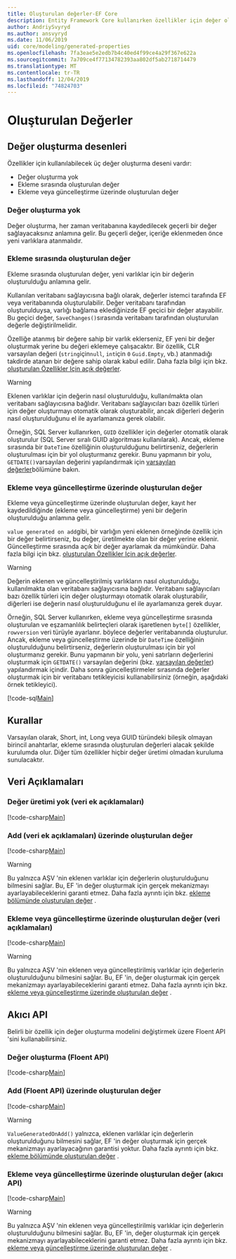 ```yaml
---
title: Oluşturulan değerler-EF Core
description: Entity Framework Core kullanırken özellikler için değer oluşturmayı yapılandırma
author: AndriySvyryd
ms.author: ansvyryd
ms.date: 11/06/2019
uid: core/modeling/generated-properties
ms.openlocfilehash: 7fa3eae5e2edb7b4c40ed4f99ce4a29f367e622a
ms.sourcegitcommit: 7a709ce4f77134782393aa802df5ab2718714479
ms.translationtype: MT
ms.contentlocale: tr-TR
ms.lasthandoff: 12/04/2019
ms.locfileid: "74824703"
---
```

# <a name="generated-values"></a>Oluşturulan Değerler

## <a name="value-generation-patterns"></a>Değer oluşturma desenleri

Özellikler için kullanılabilecek üç değer oluşturma deseni vardır:

* Değer oluşturma yok
* Ekleme sırasında oluşturulan değer
* Ekleme veya güncelleştirme üzerinde oluşturulan değer

### <a name="no-value-generation"></a>Değer oluşturma yok

Değer oluşturma, her zaman veritabanına kaydedilecek geçerli bir değer sağlayacaksınız anlamına gelir. Bu geçerli değer, içeriğe eklenmeden önce yeni varlıklara atanmalıdır.

### <a name="value-generated-on-add"></a>Ekleme sırasında oluşturulan değer

Ekleme sırasında oluşturulan değer, yeni varlıklar için bir değerin oluşturulduğu anlamına gelir.

Kullanılan veritabanı sağlayıcısına bağlı olarak, değerler istemci tarafında EF veya veritabanında oluşturulabilir. Değer veritabanı tarafından oluşturulduysa, varlığı bağlama eklediğinizde EF geçici bir değer atayabilir. Bu geçici değer, `SaveChanges()`sırasında veritabanı tarafından oluşturulan değerle değiştirilmelidir.

Özelliğe atanmış bir değere sahip bir varlık eklerseniz, EF yeni bir değer oluşturmak yerine bu değeri eklemeye çalışacaktır. Bir özellik, CLR varsayılan değeri (`string`için`null`, `int`için `0` `Guid.Empty`, vb.) atanmadığı takdirde atanan bir değere sahip olarak kabul edilir. Daha fazla bilgi için bkz. [oluşturulan Özellikler Için açık değerler](../saving/explicit-values-generated-properties.md).

> [!WARNING]  
> Eklenen varlıklar için değerin nasıl oluşturulduğu, kullanılmakta olan veritabanı sağlayıcısına bağlıdır. Veritabanı sağlayıcıları bazı özellik türleri için değer oluşturmayı otomatik olarak oluşturabilir, ancak diğerleri değerin nasıl oluşturulduğunu el ile ayarlamanıza gerek olabilir.
>
> Örneğin, SQL Server kullanırken, `GUID` özellikler için değerler otomatik olarak oluşturulur (SQL Server sıralı GUID algoritması kullanılarak). Ancak, ekleme sırasında bir `DateTime` özelliğinin oluşturulduğunu belirtirseniz, değerlerin oluşturulması için bir yol oluşturmanız gerekir. Bunu yapmanın bir yolu, `GETDATE()`varsayılan değerini yapılandırmak için [varsayılan değerler](relational/default-values.md)bölümüne bakın.

### <a name="value-generated-on-add-or-update"></a>Ekleme veya güncelleştirme üzerinde oluşturulan değer

Ekleme veya güncelleştirme üzerinde oluşturulan değer, kayıt her kaydedildiğinde (ekleme veya güncelleştirme) yeni bir değerin oluşturulduğu anlamına gelir.

`value generated on add`gibi, bir varlığın yeni eklenen örneğinde özellik için bir değer belirtirseniz, bu değer, üretilmekte olan bir değer yerine eklenir. Güncelleştirme sırasında açık bir değer ayarlamak da mümkündür. Daha fazla bilgi için bkz. [oluşturulan Özellikler Için açık değerler](../saving/explicit-values-generated-properties.md).

> [!WARNING]
> Değerin eklenen ve güncelleştirilmiş varlıkların nasıl oluşturulduğu, kullanılmakta olan veritabanı sağlayıcısına bağlıdır. Veritabanı sağlayıcıları bazı özellik türleri için değer oluşturmayı otomatik olarak oluşturabilir, diğerleri ise değerin nasıl oluşturulduğunu el ile ayarlamanıza gerek duyar.
>
> Örneğin, SQL Server kullanırken, ekleme veya güncelleştirme sırasında oluşturulan ve eşzamanlılık belirteçleri olarak işaretlenen `byte[]` özellikler, `rowversion` veri türüyle ayarlanır. böylece değerler veritabanında oluşturulur. Ancak, ekleme veya güncelleştirme üzerinde bir `DateTime` özelliğinin oluşturulduğunu belirtirseniz, değerlerin oluşturulması için bir yol oluşturmanız gerekir. Bunu yapmanın bir yolu, yeni satırların değerlerini oluşturmak için `GETDATE()` varsayılan değerini (bkz. [varsayılan değerler](relational/default-values.md)) yapılandırmak içindir. Daha sonra güncelleştirmeler sırasında değerler oluşturmak için bir veritabanı tetikleyicisi kullanabilirsiniz (örneğin, aşağıdaki örnek tetikleyici).
>
> [!code-sql[Main](../../../samples/core/Modeling/FluentAPI/ValueGeneratedOnAddOrUpdate.sql)]

## <a name="conventions"></a>Kurallar

Varsayılan olarak, Short, int, Long veya GUID türündeki bileşik olmayan birincil anahtarlar, ekleme sırasında oluşturulan değerleri alacak şekilde kurulumda olur. Diğer tüm özellikler hiçbir değer üretimi olmadan kuruluma sunulacaktır.

## <a name="data-annotations"></a>Veri Açıklamaları

### <a name="no-value-generation-data-annotations"></a>Değer üretimi yok (veri ek açıklamaları)

[!code-csharp[Main](../../../samples/core/Modeling/DataAnnotations/ValueGeneratedNever.cs#Sample)]

### <a name="value-generated-on-add-data-annotations"></a>Add (veri ek açıklamaları) üzerinde oluşturulan değer

[!code-csharp[Main](../../../samples/core/Modeling/DataAnnotations/ValueGeneratedOnAdd.cs#Sample)]

> [!WARNING]  
> Bu yalnızca AŞV 'nin eklenen varlıklar için değerlerin oluşturulduğunu bilmesini sağlar. Bu, EF 'in değer oluşturmak için gerçek mekanizmayı ayarlayabileceklerini garanti etmez. Daha fazla ayrıntı için bkz. [ekleme bölümünde oluşturulan değer](#value-generated-on-add) .

### <a name="value-generated-on-add-or-update-data-annotations"></a>Ekleme veya güncelleştirme üzerinde oluşturulan değer (veri açıklamaları)

[!code-csharp[Main](../../../samples/core/Modeling/DataAnnotations/ValueGeneratedOnAddOrUpdate.cs#Sample)]

> [!WARNING]  
> Bu yalnızca AŞV 'nin eklenen veya güncelleştirilmiş varlıklar için değerlerin oluşturulduğunu bilmesini sağlar. Bu, EF 'in, değer oluşturmak için gerçek mekanizmayı ayarlayabileceklerini garanti etmez. Daha fazla ayrıntı için bkz. [ekleme veya güncelleştirme üzerinde oluşturulan değer](#value-generated-on-add-or-update) .

## <a name="fluent-api"></a>Akıcı API

Belirli bir özellik için değer oluşturma modelini değiştirmek üzere Floent API 'sini kullanabilirsiniz.

### <a name="no-value-generation-fluent-api"></a>Değer oluşturma (Floent API)

[!code-csharp[Main](../../../samples/core/Modeling/FluentAPI/ValueGeneratedNever.cs#Sample)]

### <a name="value-generated-on-add-fluent-api"></a>Add (Floent API) üzerinde oluşturulan değer

[!code-csharp[Main](../../../samples/core/Modeling/FluentAPI/ValueGeneratedOnAdd.cs#Sample)]

> [!WARNING]  
> `ValueGeneratedOnAdd()` yalnızca, eklenen varlıklar için değerlerin oluşturulduğunu bilmesini sağlar, EF 'in değer oluşturmak için gerçek mekanizmayı ayarlayacağının garantisi yoktur.  Daha fazla ayrıntı için bkz. [ekleme bölümünde oluşturulan değer](#value-generated-on-add) .

### <a name="value-generated-on-add-or-update-fluent-api"></a>Ekleme veya güncelleştirme üzerinde oluşturulan değer (akıcı API)

[!code-csharp[Main](../../../samples/core/Modeling/FluentAPI/ValueGeneratedOnAddOrUpdate.cs#Sample)]

> [!WARNING]  
> Bu yalnızca AŞV 'nin eklenen veya güncelleştirilmiş varlıklar için değerlerin oluşturulduğunu bilmesini sağlar. Bu, EF 'in, değer oluşturmak için gerçek mekanizmayı ayarlayabileceklerini garanti etmez. Daha fazla ayrıntı için bkz. [ekleme veya güncelleştirme üzerinde oluşturulan değer](#value-generated-on-add-or-update) .
